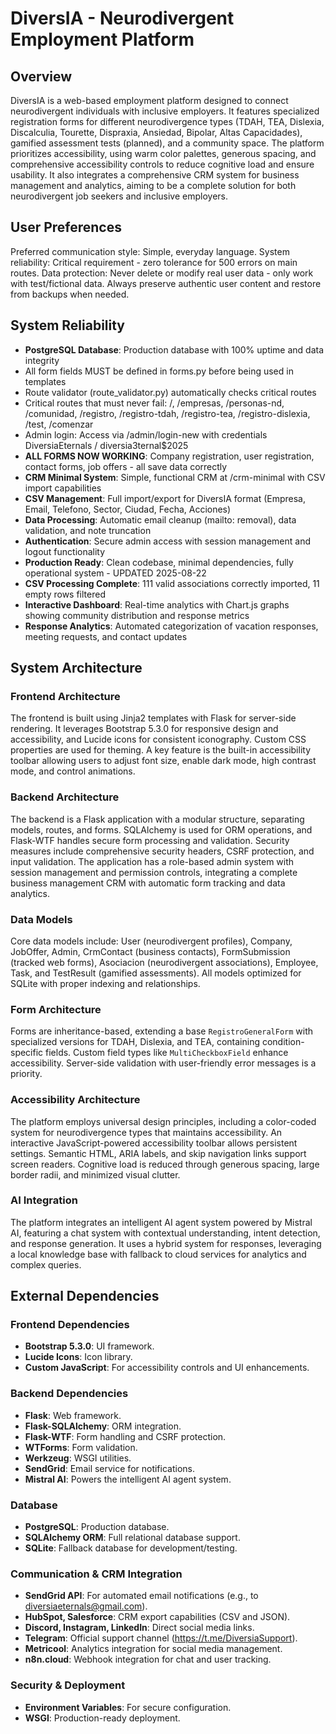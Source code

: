 # DiversIA - Neurodivergent Employment Platform

## Overview
DiversIA is a web-based employment platform designed to connect neurodivergent individuals with inclusive employers. It features specialized registration forms for different neurodivergence types (TDAH, TEA, Dislexia, Discalculia, Tourette, Dispraxia, Ansiedad, Bipolar, Altas Capacidades), gamified assessment tests (planned), and a community space. The platform prioritizes accessibility, using warm color palettes, generous spacing, and comprehensive accessibility controls to reduce cognitive load and ensure usability. It also integrates a comprehensive CRM system for business management and analytics, aiming to be a complete solution for both neurodivergent job seekers and inclusive employers.

## User Preferences
Preferred communication style: Simple, everyday language.
System reliability: Critical requirement - zero tolerance for 500 errors on main routes.
Data protection: Never delete or modify real user data - only work with test/fictional data. Always preserve authentic user content and restore from backups when needed.

## System Reliability
- **PostgreSQL Database**: Production database with 100% uptime and data integrity
- All form fields MUST be defined in forms.py before being used in templates  
- Route validator (route_validator.py) automatically checks critical routes
- Critical routes that must never fail: /, /empresas, /personas-nd, /comunidad, /registro, /registro-tdah, /registro-tea, /registro-dislexia, /test, /comenzar
- Admin login: Access via /admin/login-new with credentials DiversiaEternals / diversia3ternal$2025
- **ALL FORMS NOW WORKING**: Company registration, user registration, contact forms, job offers - all save data correctly
- **CRM Minimal System**: Simple, functional CRM at /crm-minimal with CSV import capabilities
- **CSV Management**: Full import/export for DiversIA format (Empresa, Email, Telefono, Sector, Ciudad, Fecha, Acciones)
- **Data Processing**: Automatic email cleanup (mailto: removal), data validation, and note truncation
- **Authentication**: Secure admin access with session management and logout functionality
- **Production Ready**: Clean codebase, minimal dependencies, fully operational system - UPDATED 2025-08-22
- **CSV Processing Complete**: 111 valid associations correctly imported, 11 empty rows filtered
- **Interactive Dashboard**: Real-time analytics with Chart.js graphs showing community distribution and response metrics
- **Response Analytics**: Automated categorization of vacation responses, meeting requests, and contact updates

## System Architecture

### Frontend Architecture
The frontend is built using Jinja2 templates with Flask for server-side rendering. It leverages Bootstrap 5.3.0 for responsive design and accessibility, and Lucide icons for consistent iconography. Custom CSS properties are used for theming. A key feature is the built-in accessibility toolbar allowing users to adjust font size, enable dark mode, high contrast mode, and control animations.

### Backend Architecture
The backend is a Flask application with a modular structure, separating models, routes, and forms. SQLAlchemy is used for ORM operations, and Flask-WTF handles secure form processing and validation. Security measures include comprehensive security headers, CSRF protection, and input validation. The application has a role-based admin system with session management and permission controls, integrating a complete business management CRM with automatic form tracking and data analytics.

### Data Models
Core data models include: User (neurodivergent profiles), Company, JobOffer, Admin, CrmContact (business contacts), FormSubmission (tracked web forms), Asociacion (neurodivergent associations), Employee, Task, and TestResult (gamified assessments). All models optimized for SQLite with proper indexing and relationships.

### Form Architecture
Forms are inheritance-based, extending a base `RegistroGeneralForm` with specialized versions for TDAH, Dislexia, and TEA, containing condition-specific fields. Custom field types like `MultiCheckboxField` enhance accessibility. Server-side validation with user-friendly error messages is a priority.

### Accessibility Architecture
The platform employs universal design principles, including a color-coded system for neurodivergence types that maintains accessibility. An interactive JavaScript-powered accessibility toolbar allows persistent settings. Semantic HTML, ARIA labels, and skip navigation links support screen readers. Cognitive load is reduced through generous spacing, large border radii, and minimized visual clutter.

### AI Integration
The platform integrates an intelligent AI agent system powered by Mistral AI, featuring a chat system with contextual understanding, intent detection, and response generation. It uses a hybrid system for responses, leveraging a local knowledge base with fallback to cloud services for analytics and complex queries.

## External Dependencies

### Frontend Dependencies
- **Bootstrap 5.3.0**: UI framework.
- **Lucide Icons**: Icon library.
- **Custom JavaScript**: For accessibility controls and UI enhancements.

### Backend Dependencies
- **Flask**: Web framework.
- **Flask-SQLAlchemy**: ORM integration.
- **Flask-WTF**: Form handling and CSRF protection.
- **WTForms**: Form validation.
- **Werkzeug**: WSGI utilities.
- **SendGrid**: Email service for notifications.
- **Mistral AI**: Powers the intelligent AI agent system.

### Database
- **PostgreSQL**: Production database.
- **SQLAlchemy ORM**: Full relational database support.
- **SQLite**: Fallback database for development/testing.

### Communication & CRM Integration
- **SendGrid API**: For automated email notifications (e.g., to diversiaeternals@gmail.com).
- **HubSpot, Salesforce**: CRM export capabilities (CSV and JSON).
- **Discord, Instagram, LinkedIn**: Direct social media links.
- **Telegram**: Official support channel (https://t.me/DiversiaSupport).
- **Metricool**: Analytics integration for social media management.
- **n8n.cloud**: Webhook integration for chat and user tracking.

### Security & Deployment
- **Environment Variables**: For secure configuration.
- **WSGI**: Production-ready deployment.